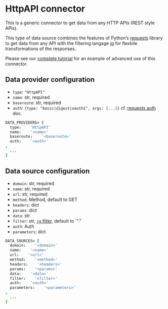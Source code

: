 # HttpAPI connector

This is a generic connector to get data from any HTTP APIs (REST style APIs).

This type of data source combines the features of Python’s [requests](http://docs.python-requests.org/) 
library to get data from any API with the filtering langage [jq](https://stedolan.github.io/jq/) for
flexbile transformations of the responses.

Please see our [complete tutorial](https://docs.toucantoco.com/concepteur/tutorials/18-jq.html) for 
an example of advanced use of this connector.

## Data provider configuration

* `type`: `"HttpAPI"`
* `name`: str, required
* `baseroute`: str, required
* `auth`: `{type: "basic|digest|oauth1", args: [...]}` 
    cf. [requests auth](http://docs.python-requests.org/en/master/) doc. 

```coffee
DATA_PROVIDERS= [
  type:    'HttpAPI'
  name:    '<name>'
  baseroute:    '<baseroute>'
  auth:    '<auth>'
,
  ...
]
```


## Data source configuration

* `domain`: str, required
* `name`: str, required
* `url`: str, required
* `method`: Method, default to GET
* `headers`: dict
* `params`: dict
* `data`: str
* `filter`: str, [`jq` filter](https://stedolan.github.io/jq/manual/), default to `"."
* `auth`: Auth
* `parameters`: dict

```coffee
DATA_SOURCES= [
  domain:    '<domain>'
  name:    '<name>'
  url:    '<url>'
  method:    '<method>'
  headers:    '<headers>'
  params:    '<params>'
  data:    '<data>'
  filter:    '<filter>'
  auth:    '<auth>'
  parameters:    '<parameters>'
,
  ...
]
```
